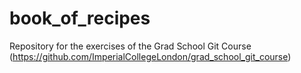 # book_of_recipes
Repository for the exercises of the Grad School Git Course (https://github.com/ImperialCollegeLondon/grad_school_git_course)
